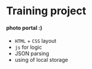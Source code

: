 # Training project

#### photo portal :)

* `HTML` + `CSS` layout
* `js` for logic
* JSON parsing
* using of local storage
